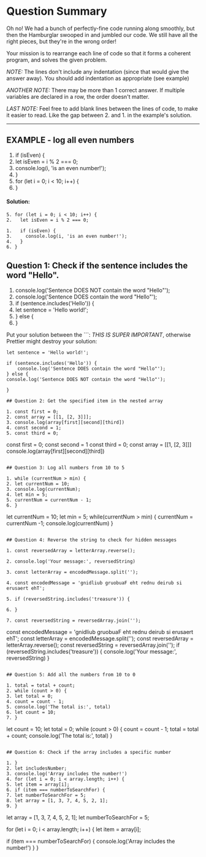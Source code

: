 # Question Summary

Oh no! We had a bunch of perfectly-fine code running along smoothly, but then
the Hamburglar swooped in and jumbled our code. We still have all the right
pieces, but they're in the wrong order!

Your mission is to rearrange each line of code so that it forms a coherent
program, and solves the given problem.

_NOTE:_ The lines don't include any indentation (since that would give the
answer away). You should add indentation as appropriate (see example)

_ANOTHER NOTE:_ There may be more than 1 correct answer. If multiple variables
are declared in a row, the order doesn't matter.

_LAST NOTE:_ Feel free to add blank lines between the lines of code, to make it
easier to read. Like the gap between 2. and 1. in the example's solution.

---

## EXAMPLE - log all even numbers

1. if (isEven) {
2. let isEven = i % 2 === 0;
3. console.log(i, 'is an even number!');
4. }
5. for (let i = 0; i < 10; i++) {
6. }

#### Solution:

```
5. for (let i = 0; i < 10; i++) {
2.   let isEven = i % 2 === 0;

1.   if (isEven) {
3.     console.log(i, 'is an even number!');
4.   }
6. }
```

## Question 1: Check if the sentence includes the word "Hello".

1. console.log('Sentence DOES NOT contain the word "Hello"');
2. console.log('Sentence DOES contain the word "Hello"');
3. if (sentence.includes('Hello')) {
4. let sentence = 'Hello world!';
5. } else {
6. }

Put your solution between the ```:
_THIS IS SUPER IMPORTANT_, otherwise Prettier might destroy your solution:

```
let sentence = 'Hello world!';

if (sentence.includes('Hello')) {
    console.log('Sentence DOES contain the word "Hello"');
} else {
console.log('Sentence DOES NOT contain the word "Hello"');

}

## Question 2: Get the specified item in the nested array

1. const first = 0;
2. const array = [[1, [2, 3]]];
3. console.log(array[first][second][third])
4. const second = 1;
5. const third = 0;

```

const first = 0;
const second = 1
const third = 0;
const array = [[1, [2, 3]]]
console.log(array[first][second][third])

```

## Question 3: Log all numbers from 10 to 5

1. while (currentNum > min) {
2. let currentNum = 10;
3. console.log(currentNum);
4. let min = 5;
5. currentNum = currentNum - 1;
6. }

```

let currentNum = 10;
let min = 5;
while(currentNum > min) {
currentNum = currentNum -1;
console.log(currentNum)
}

```

## Question 4: Reverse the string to check for hidden messages

1. const reversedArray = letterArray.reverse();

2. console.log('Your message:', reversedString)

3. const letterArray = encodedMessage.split('');

4. const encodedMessage = 'gnidliub gruobuaF eht rednu deirub si erusaert ehT';

5. if (reversedString.includes('treasure')) {

6. }

7. const reversedString = reversedArray.join('');

```

const encodedMessage = 'gnidliub gruobuaF eht rednu deirub si erusaert ehT';
const letterArray = encodedMessage.split('');
const reversedArray = letterArray.reverse();
const reversedString = reversedArray.join('');
if (reversedString.includes('treasure')) {
console.log('Your message:', reversedString)
}

```

## Question 5: Add all the numbers from 10 to 0

1. total = total + count;
2. while (count > 0) {
3. let total = 0;
4. count = count - 1;
5. console.log('The total is:', total)
6. let count = 10;
7. }

```

let count = 10;
let total = 0;
while (count > 0) {
count = count - 1;
total = total + count;
console.log('The total is:', total)
}

```

## Question 6: Check if the array includes a specific number

1. }
2. let includesNumber;
3. console.log('Array includes the number!')
4. for (let i = 0; i < array.length; i++) {
5. let item = array[i];
6. if (item === numberToSearchFor) {
7. let numberToSearchFor = 5;
8. let array = [1, 3, 7, 4, 5, 2, 1];
9. }

```

let array = [1, 3, 7, 4, 5, 2, 1];
let numberToSearchFor = 5;

for (let i = 0; i < array.length; i++) {
let item = array[i];

if (item === numberToSearchFor) {
console.log('Array includes the number!')
}
}

```

```
